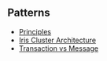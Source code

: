 ## Patterns

- [Principles](https://github.com/IrisMQ/book/blob/master/patterns/principles.md)
- [Iris Cluster Architecture](https://github.com/IrisMQ/book/blob/master/patterns/iris.md)
- [Transaction vs Message](https://github.com/IrisMQ/book/blob/master/patterns/txnvsmsg.md)

